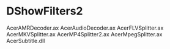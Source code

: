 # DShowFilters2
AcerAMRDecoder.ax
AcerAudioDecoder.ax
AcerFLVSplitter.ax
AcerMKVSplitter.ax
AcerMP4Splitter2.ax
AcerMpegSplitter.ax
AcerSubtitle.dll
